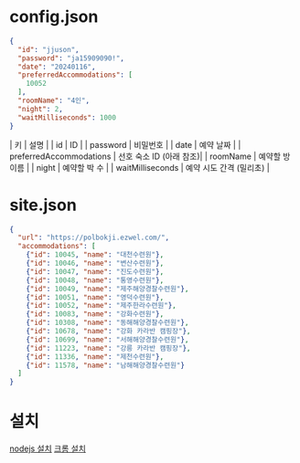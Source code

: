 # config.json

```json
{
  "id": "jjuson",
  "password": "ja15909090!",
  "date": "20240116",
  "preferredAccommodations": [
    10052
  ],
  "roomName": "4인",
  "night": 2,
  "waitMilliseconds": 1000
}
```

| 키 | 설명 |
| id | ID |
| password | 비밀번호 |
| date | 예약 날짜 |
| preferredAccommodations | 선호 숙소 ID (아래 참조)|
| roomName | 예약할 방 이름 |
| night | 예약할 박 수 |
| waitMilliseconds | 예약 시도 간격 (밀리초) |

# site.json

```json
{
  "url": "https://polbokji.ezwel.com/",
  "accommodations": [
    {"id": 10045, "name": "대천수련원"},
    {"id": 10046, "name": "변산수련원"},
    {"id": 10047, "name": "진도수련원"},
    {"id": 10048, "name": "통영수련원"},
    {"id": 10049, "name": "제주해양경찰수련원"},
    {"id": 10051, "name": "영덕수련원"},
    {"id": 10052, "name": "제주한라수련원"},
    {"id": 10083, "name": "강화수련원"},
    {"id": 10308, "name": "동해해양경찰수련원"},
    {"id": 10678, "name": "강화 카라반 캠핑장"},
    {"id": 10699, "name": "서해해양경찰수련원"},
    {"id": 11223, "name": "강릉 카라반 캠핑장"},
    {"id": 11336, "name": "제천수련원"},
    {"id": 11578, "name": "남해해양경찰수련원"}
  ]
}
```

# 설치

[nodejs 설치](https://nodejs.org/ko/)
[크롬 설치](https://www.google.com/intl/ko_kr/chrome/)
